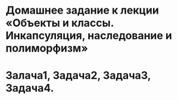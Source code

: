 #  Домашнее задание к лекции «Объекты и классы. Инкапсуляция, наследование и полиморфизм»

# Залача1, Задача2, Задача3, Задача4.